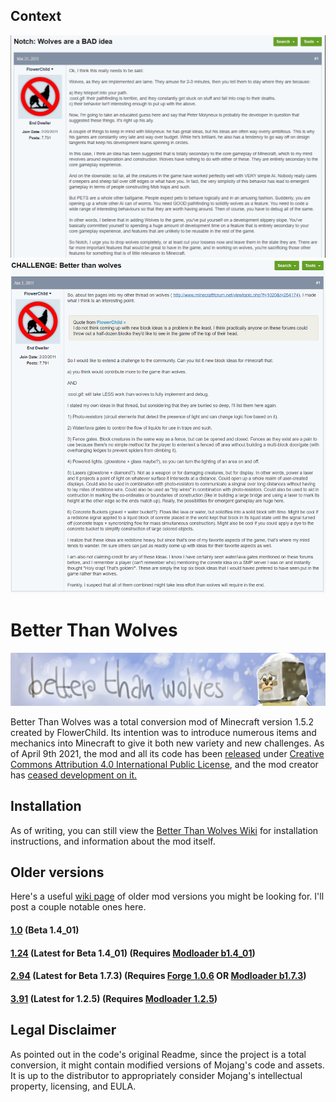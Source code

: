 ## Context
![Context #1](https://github.com/BetterThanWolves/BetterThanWolves/raw/master/docs/img/origins1.PNG)
![Context #2](https://github.com/BetterThanWolves/BetterThanWolves/raw/master/docs/img/origins2.png)

# Better Than Wolves
![Banner](https://github.com/BetterThanWolves/BetterThanWolves/raw/master/docs/img/thumbnail.png)

Better Than Wolves was a total conversion mod of Minecraft version 1.5.2 created by FlowerChild.
Its intention was to introduce numerous items and mechanics into Minecraft to give it both
new variety and new challenges. As of April 9th 2021, the mod and all its code has been [released](http://www.sargunster.com/btwforum/viewtopic.php?f=12&t=9863&p=158404)
under [Creative Commons Attribution 4.0 International Public License](https://creativecommons.org/licenses/by/4.0/),
and the mod creator has [ceased development on it.](http://www.sargunster.com/btwforum/viewtopic.php?f=3&t=9864&p=158405)

## Installation
As of writing, you can still view the [Better Than Wolves Wiki](http://www.sargunster.com/btw/index.php?title=Installation)
for installation instructions, and information about the mod itself.

## Older versions
Here's a useful [wiki page](http://sargunster.com/btw/index.php?title=Versions) of older mod versions you might be looking for. I'll post a couple notable ones here.
#### [1.0](https://www.mediafire.com/file/fsolaq1oos11s7y/BTWMod1-0.zip/file) (Beta 1.4_01)
#### [1.24](http://www.mediafire.com/file/pk95icdei38ud1z/BTWMod1-24.zip/file) (Latest for Beta 1.4_01) (Requires [Modloader b1.4_01](https://www.mediafire.com/file/6dg1bcw92s93r9a/ModLoader_B1.4_01.zip/file))
#### [2.94](http://www.mediafire.com/file/jdx0m7nrrarkmy1/BTWMod2-94.zip/file) (Latest for Beta 1.7.3) (Requires [Forge 1.0.6](https://sourceforge.net/projects/minecraftforge/files/1.0.6/) OR [Modloader b1.7.3](https://www.mediafire.com/file/vb5bq3aoitdkgx8/ModLoader_B1.7.3.zip/file))
#### [3.91](https://www.mediafire.com/file/5955vc7ccbkvc13/BTWMod3-91.zip/file) (Latest for 1.2.5) (Requires [Modloader 1.2.5](https://mcarchive.net/mods/modloader?gvsn=1.2.5))


## Legal Disclaimer
As pointed out in the code's original Readme, since the project is a total conversion, it might contain modified versions of
Mojang's code and assets. It is up to the distributor to appropriately consider Mojang's intellectual property, licensing, and EULA.
